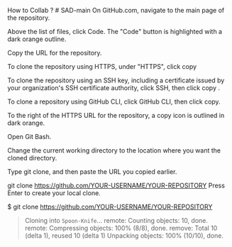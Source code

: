 How to Collab ? # SAD-main
On GitHub.com, navigate to the main page of the repository.

Above the list of files, click  Code.
 The "Code" button is highlighted with a dark orange outline.

Copy the URL for the repository.

To clone the repository using HTTPS, under "HTTPS", click copy

To clone the repository using an SSH key, including a certificate issued by your organization's SSH certificate authority, click SSH, then click copy .

To clone a repository using GitHub CLI, click GitHub CLI, then click copy.

 To the right of the HTTPS URL for the repository, a copy icon is outlined in dark orange.

Open Git Bash.

Change the current working directory to the location where you want the cloned directory.

Type git clone, and then paste the URL you copied earlier.

git clone https://github.com/YOUR-USERNAME/YOUR-REPOSITORY
Press Enter to create your local clone.

$ git clone https://github.com/YOUR-USERNAME/YOUR-REPOSITORY
> Cloning into `Spoon-Knife`...
> remote: Counting objects: 10, done.
> remote: Compressing objects: 100% (8/8), done.
> remove: Total 10 (delta 1), reused 10 (delta 1)
> Unpacking objects: 100% (10/10), done.
